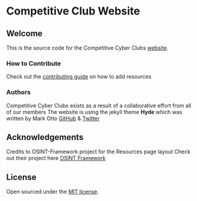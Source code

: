 # Competitive Club Website

## Welcome

This is the source code for the Competitive Cyber Clubs [website](https://competitivecyberclubs.org/).

### How to Contribute

Check out the [contributing guide](https://github.com/competitivecyberclubs/competitivecyberclubs.github.io/blob/master/CONTRIBUTING.MD) on how to add resources

### Authors

Competitive Cyber Clubs exists as a result of a collaborative effort from all of our members
The website is using the jekyll theme **Hyde** which was written by Mark Otto [GitHub](https://github.com/mdo) & [Twitter](https://twitter.com/mdo)

## Acknowledgements

Credits to OSINT-Framework project for the Resources page layout
Check out their project here [OSINT Framework](https://github.com/lockfale/osint-framework)

## License

Open sourced under the [MIT license](LICENSE.md).
